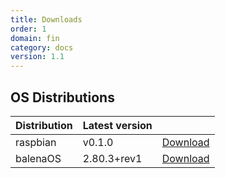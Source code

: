 ```yaml
---
title: Downloads
order: 1
domain: fin
category: docs
version: 1.1
---
```


## OS Distributions

| **Distribution** | Latest version |                                                          |
| ---------------- | -------------- | -------------------------------------------------------- |
| raspbian         | v0.1.0         | [Download](https://github.com/balena-os/pi-gen/releases) |
| balenaOS         | 2.80.3+rev1    | [Download](/os/#download)                                |
